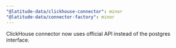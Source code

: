 ```yaml
---
"@latitude-data/clickhouse-connector": minor
"@latitude-data/connector-factory": minor
---
```


ClickHouse connector now uses official API instead of the postgres interface.
